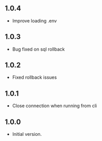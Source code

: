 ## 1.0.4

- Improve loading .env

## 1.0.3

- Bug fixed on sql rollback

## 1.0.2

- Fixed rollback issues

## 1.0.1

- Close connection when running from cli

## 1.0.0

- Initial version.
